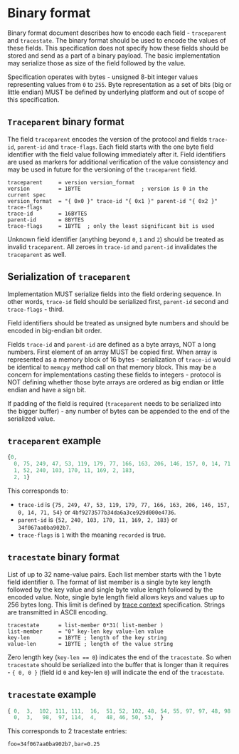 # Binary format

Binary format document describes how to encode each field - `traceparent` and
`tracestate`. The binary format should be used to encode the values of these
fields. This specification does not specify how these fields should be stored
and send as a part of a binary payload. The basic implementation may serialize
those as size of the field followed by the value.

Specification operates with bytes - unsigned 8-bit integer values
representing values from `0` to `255`. Byte representation as a set of
bits (big or little endian) MUST be defined by underlying platform and
out of scope of this specification.

## `Traceparent` binary format

The field `traceparent` encodes the version of the protocol and fields
`trace-id`, `parent-id` and `trace-flags`. Each field starts with the one byte
field identifier with the field value following immediately after it. Field
identifiers are used as markers for additional verification of the value
consistency and may be used in future for the versioning of the `traceparent`
field.

``` abnf
traceparent     = version version_format  
version         = 1BYTE                   ; version is 0 in the current spec
version_format  = "{ 0x0 }" trace-id "{ 0x1 }" parent-id "{ 0x2 }" trace-flags
trace-id        = 16BYTES
parent-id       = 8BYTES
trace-flags     = 1BYTE  ; only the least significant bit is used
```

Unknown field identifier (anything beyond `0`, `1` and `2`) should be treated as
invalid `traceparent`. All zeroes in `trace-id` and `parent-id` invalidates the
`traceparent` as well.

## Serialization of `traceparent`

Implementation MUST serialize fields into the field ordering sequence.
In other words, `trace-id` field should be serialized first, `parent-id`
second and `trace-flags` - third.

Field identifiers should be treated as unsigned byte numbers and should be
encoded in big-endian bit order.

Fields `trace-id` and `parent-id` are defined as a byte arrays, NOT a
long numbers. First element of an array MUST be copied first. When array is
represented as a memory block of 16 bytes - serialization of `trace-id`
would be identical to `memcpy` method call on that memory block. This
may be a concern for implementations casting these fields to integers -
protocol is NOT defining whether those byte arrays are ordered as big
endian or little endian and have a sign bit.

If padding of the field is required (`traceparent` needs to be serialized into
the bigger buffer) - any number of bytes can be appended to the end of the
serialized value.

## `traceparent` example

``` js
{0,
  0, 75, 249, 47, 53, 119, 179, 77, 166, 163, 206, 146, 157, 0, 14, 71, 54,
  1, 52, 240, 103, 170, 11, 169, 2, 183,
  2, 1}
```

This corresponds to:

- `trace-id` is
  `{75, 249, 47, 53, 119, 179, 77, 166, 163, 206, 146, 157, 0, 14, 71, 54}` or
  `4bf9273577b34da6a3ce929d000e4736`.
- `parent-id` is `{52, 240, 103, 170, 11, 169, 2, 183}` or `34f067aa0ba902b7`.
- `trace-flags` is `1` with the meaning `recorded` is true.

## `tracestate` binary format

List of up to 32 name-value pairs. Each list member starts with the 1 byte field
identifier `0`. The format of list member is a single byte key length followed
by the key value and single byte value length followed by the encoded
value. Note, single byte length field allows keys and values up to 256
bytes long. This limit is defined by [trace
context](https://w3c.github.io/trace-context/#header-value)
specification. Strings are transmitted in ASCII encoding.

``` abnf
tracestate      = list-member 0*31( list-member )
list-member     = "0" key-len key value-len value
key-len         = 1BYTE ; length of the key string
value-len       = 1BYTE ; length of the value string
```

Zero length key (`key-len == 0`) indicates the end of the `tracestate`. So when
`tracestate` should be serialized into the buffer that is longer than it
requires - `{ 0, 0 }` (field id `0` and key-len `0`) will indicate the end of
the `tracestate`.

## `tracestate` example

``` js
{ 0,  3,  102, 111, 111,  16,  51, 52, 102, 48, 54, 55, 97, 97, 48, 98, 97, 57, 48, 50, 98, 55,
  0,  3,   98,  97, 114,  4,   48, 46, 50, 53,  }

```

This corresponds to 2 tracestate entries:

`foo=34f067aa0ba902b7,bar=0.25`
